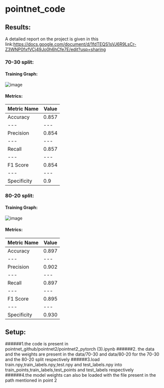 # pointnet_code
## Results:
A detailed report on the project is given in this link:https://docs.google.com/document/d/1fdTEQS1sVJ6R9LsCr-Z3WNP0fxfVCj49Jo0h6hCfe7E/edit?usp=sharing

### 70-30 split:
#### Training Graph:
![image](https://github.com/mcwfall/pointnet_code/assets/83899953/5234ff6a-d090-447d-80c3-54bd43e3c709)

#### Metrics:
Metric Name|Value
---|---
Accuracy|0.857
---|---
Precision|0.854
---|---
Recall|0.857
---|---
F1 Score|0.854
---|---
Specificity|0.9

### 80-20 split:
#### Training Graph:
![image](https://github.com/mcwfall/pointnet_code/assets/83899953/ec3c65d1-59ae-4587-85c3-c7fec1386fec)

#### Metrics:
Metric Name|Value
---|---
Accuracy|0.897
---|---
Precision|0.902
---|---
Recall|0.897
---|---
F1 Score|0.895
---|---
Specificity|0.930
## Setup:
######1.the code is present in pointnet_github/pointnet2/pointnet2_pytorch (3).ipynb
######2. the data and the weights are present in the data/70-30  and data/80-20 for the 70-30 and the 80-20 split respectively 
######3.load train.npy,train_labels.npy,test.npy and test_labels.npy into  train_points,train_labels,test_points and test_labels respectively
######4.the model weights can also be loaded with the file present in the path mentioned in point 2
